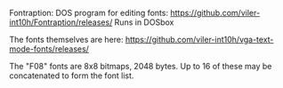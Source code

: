 Fontraption: DOS program for editing fonts:
https://github.com/viler-int10h/Fontraption/releases/
Runs in DOSbox

The fonts themselves are here:
https://github.com/viler-int10h/vga-text-mode-fonts/releases/

The "F08" fonts are 8x8 bitmaps, 2048 bytes.  Up to 16 of these
may be concatenated to form the font list.

